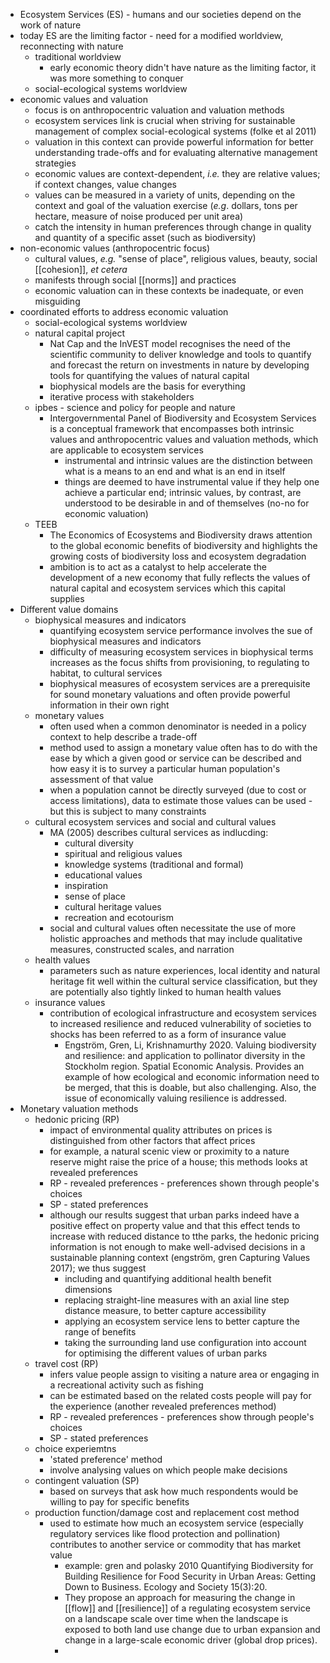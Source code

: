 - Ecosystem Services (ES) - humans and our societies depend on the work of nature
- today ES are the limiting factor - need for a modified worldview, reconnecting with nature
	- traditional worldview
		- early economic theory didn't have nature as the limiting factor, it was more something to conquer
	- social-ecological systems worldview
- economic values and valuation
	- focus is on anthropocentric valuation and valuation methods
	- ecosystem services link is crucial when striving for sustainable management of complex social-ecological systems (folke et al 2011)
	- valuation in this context can provide powerful information for better understanding trade-offs and for evaluating alternative management strategies
	- economic values are context-dependent, _i.e._ they are relative values; if context changes, value changes
	- values can be measured in a variety of units, depending on the context and goal of the valuation exercise (_e.g_. dollars, tons per hectare, measure of noise produced per unit area)
	- catch the intensity in human preferences through change in quality and quantity of a specific asset (such as biodiversity)
- non-economic values (anthropocentric focus)
	- cultural values, _e.g._ "sense of place", religious values, beauty, social [[cohesion]], _et cetera_
	- manifests through social [[norms]] and practices
	- economic valuation can in these contexts be inadequate, or even misguiding
- coordinated efforts to address economic valuation
	- social-ecological systems worldview
	- natural capital project
		- Nat Cap and the InVEST model recognises the need of the scientific community to deliver knowledge and tools to quantify and forecast the return on investments in nature by developing tools for quantifying the values of natural capital
		- biophysical models are the basis for everything
		- iterative process with stakeholders
	- ipbes - science and policy for people and nature
		- Intergovernmental Panel of Biodiversity and Ecosystem Services is a conceptual framework that encompasses both intrinsic values and anthropocentric values and valuation methods, which are applicable to ecosystem services
			- instrumental and intrinsic values are the distinction between what is a means to an end and what is an end in itself
			- things are deemed to have instrumental value if they help one achieve a particular end; intrinsic values, by contrast, are understood to be desirable in and of themselves (no-no for economic valuation)
	- TEEB
		- The Economics of Ecosystems and Biodiversity draws attention to the global economic benefits of biodiversity and highlights the growing costs of biodiversity loss and ecosystem degradation
		- ambition is to act as a catalyst to help accelerate the development of a new economy that fully reflects the values of natural capital and ecosystem services which this capital supplies
- Different value domains
	- biophysical measures and indicators
		- quantifying ecosystem service performance involves the sue of biophysical measures and indicators
		- difficulty of measuring ecosystem services in biophysical terms increases as the focus shifts from provisioning, to regulating to habitat, to cultural services
		- biophysical measures of ecosystem services are a prerequisite for sound monetary valuations and often provide powerful information in their own right
	- monetary values
		- often used when a common denominator is needed in a policy context to help describe a trade-off
		- method used to assign a monetary value often has to do with the ease by which a given good or service can be described and how easy it is to survey a particular human population's assessment of that value
		- when a population cannot be directly surveyed (due to cost or access limitations), data to estimate those values can be used - but this is subject to many constraints
	- cultural ecosystem services and social and cultural values
		- MA (2005) describes cultural services as indlucding:
			- cultural diversity
			- spiritual and religious values
			- knowledge systems (traditional and formal)
			- educational values
			- inspiration
			- sense of place
			- cultural heritage values
			- recreation and ecotourism
		- social and cultural values often necessitate the use of more holistic approaches and methods that may include qualitative measures, constructed scales, and narration
	- health values
		- parameters such as nature experiences, local identity and natural heritage fit well within the cultural service classification, but they are potentially also tightly linked to human health values
	- insurance values
		- contribution of ecological infrastructure and ecosystem services to increased resilience and reduced vulnerability of societies to shocks has been referred to as a form of insurance value
			- Engström, Gren, Li, Krishnamurthy 2020. Valuing biodiversity and resilience: and application to pollinator diversity in the Stockholm region. Spatial Economic Analysis. Provides an example of how ecological and economic information need to be merged, that this is doable, but also challenging. Also, the issue of economically valuing resilience is addressed.
- Monetary valuation methods
	- hedonic pricing (RP)
		- impact of environmental quality attributes on prices is distinguished from other factors that affect prices
		- for example, a natural scenic view or proximity to a nature reserve might raise the price of a house; this methods looks at revealed preferences
		- RP - revealed preferences - preferences shown through people's choices
		- SP - stated preferences
		- although our results suggest that urban parks indeed have a positive effect on property value and that this effect tends to increase with reduced distance to tthe parks, the hedonic pricing information is not enough to make well-advised decisions in a sustainable planning context (engström, gren  Capturing Values 2017); we thus suggest
			- including and quantifying additional health benefit dimensions
			- replacing straight-line measures with an axial line step distance measure, to better capture accessibility
			- applying an ecosystem service lens to better capture the range of benefits
			- taking the surrounding land use configuration into account for optimising the different values of urban parks
	- travel cost (RP)
		- infers value people assign to visiting a nature area or engaging in a recreational activity such as fishing
		- can be estimated based on the related costs people will pay for the experience (another revealed preferences method)
		- RP - revealed preferences - preferences show through people's choices
		- SP - stated preferences
	- choice experiemtns
		- 'stated preference' method
		- involve analysing values on which people make decisions
	- contingent valuation (SP)
		- based on surveys that ask how much respondents would be willing to pay for specific benefits
	- production function/damage cost and replacement cost method
		- used to estimate how much an ecosystem service (especially regulatory services like flood protection and pollination) contributes to another service or commodity that has market value
			- example: gren and polasky 2010 Quantifying Biodiversity for Building Resilience for Food Security in Urban Areas: Getting Down to Business. Ecology and Society 15(3):20.
			- They propose an approach for measuring the change in [[flow]] and [[resilience]] of a regulating ecosystem service on a landscape scale over time when the landscape is exposed to both land use change due to urban expansion and change in a large-scale economic driver (global drop prices).
			-